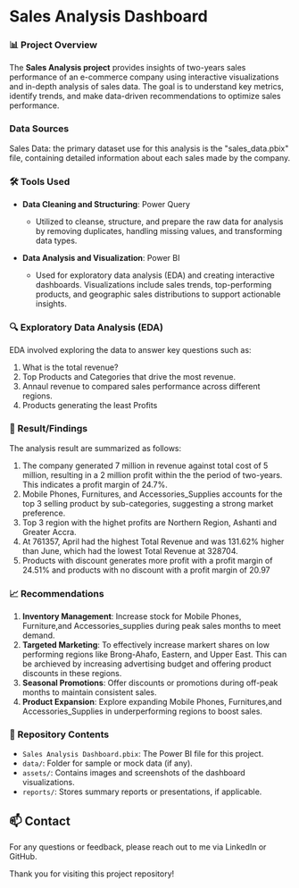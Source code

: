 # Sales Analysis Dashboard

### 📊 Project Overview

The **Sales Analysis project** provides insights of two-years sales performance of an e-commerce company using interactive visualizations and in-depth analysis of sales data. The goal is to understand key metrics, identify trends, and make data-driven recommendations to optimize sales performance.

### Data Sources
   Sales Data: the primary dataset use for this analysis is the "sales_data.pbix" file, containing detailed information about each sales made by the company.

### 🛠️ Tools Used

- **Data Cleaning and Structuring**: Power Query
  - Utilized to cleanse, structure, and prepare the raw data for analysis by removing duplicates, handling missing values, and transforming data types.
  
- **Data Analysis and Visualization**: Power BI
  - Used for exploratory data analysis (EDA) and creating interactive dashboards. Visualizations include sales trends, top-performing products, and geographic sales distributions to support actionable insights.

### 🔍 Exploratory Data Analysis (EDA)

EDA involved exploring the data to answer key questions such as:

1. What is the total revenue?
2. Top Products and Categories that drive the most revenue.
3. Annaul revenue to compared sales performance across different regions.
4. Products generating the least Profits

### 📝 Result/Findings

The analysis result are summarized as follows:
1. The company generated 7 million in revenue against total cost of 5 million, resulting in a 2 million profit within the the period of two-years. This indicates a profit margin of 24.7%.
2. Mobile Phones, Furnitures, and Accessories_Supplies accounts for the top 3 selling product by sub-categories, suggesting a strong market preference.
3. Top 3 region with the highet profits are Northern Region, Ashanti and Greater Accra.
4. At 761357, April had the highest Total Revenue and was 131.62% higher than June, which had the lowest Total Revenue at 328704.
5. Products with discount generates more profit with a profit margin of 24.51% and products with no discount with a profit margin of 20.97

### 📈 Recommendations

1. **Inventory Management**: Increase stock for Mobile Phones, Furniture,and Accessories_supplies during peak sales months to meet demand.
2. **Targeted Marketing**: To effectively increase markert shares on low performing regions like Brong-Ahafo, Eastern, and Upper East. This can be archieved by increasing advertising budget and offering product discounts in these regions. 
3. **Seasonal Promotions**: Offer discounts or promotions during off-peak months to maintain consistent sales.
4. **Product Expansion**: Explore expanding Mobile Phones, Furnitures,and Accessories_Supplies in underperforming regions to boost sales.

### 📂 Repository Contents

- `Sales Analysis Dashboard.pbix`: The Power BI file for this project.
- `data/`: Folder for sample or mock data (if any).
- `assets/`: Contains images and screenshots of the dashboard visualizations.
- `reports/`: Stores summary reports or presentations, if applicable.

## 📫 Contact

For any questions or feedback, please reach out to me via LinkedIn or GitHub.

Thank you for visiting this project repository!

